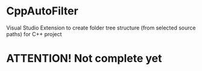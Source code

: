 ﻿# CppAutoFilter
Visual Studio Extension to create folder tree structure (from selected source paths) for C++ project

# ATTENTION! Not complete yet
